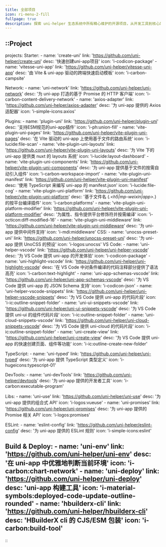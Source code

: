 ```yaml
---
title: 全部项目
icon: ri-menu-2-fill
fullpage: true
description: 探索 uni-helper 生态系统中所有精心维护的开源项目，从开发工具到核心库，助力 uni-app 开发体验全面提升
---
```


::Project
---
projects:
  Starter:
    - name: 'create-uni'
      link: 'https://github.com/uni-helper/create-uni'
      desc: '快速创建uni-app项目'
      icon: 'i-codicon-package'
    - name: 'vitesse-uni-app'
      link: 'https://github.com/uni-helper/vitesse-uni-app'
      desc: '由 Vite & uni-app 驱动的跨端快速启动模板'
      icon: 'i-carbon-campsite'

  Network:
    - name: 'uni-network'
      link: 'https://github.com/uni-helper/uni-network'
      desc: '为 uni-app 打造的基于 Promise 的 HTTP 客户端'
      icon: 'i-carbon-content-delivery-network'
    - name: 'axios-adapter'
      link: 'https://github.com/uni-helper/axios-adapter'
      desc: '为 uni-app 提供的 Axios 适配器'
      icon: 'i-simple-icons:axios'

  Plugins:
    - name: 'plugin-uni'
      link: 'https://github.com/uni-helper/plugin-uni'
      desc: '支持ESM规范的uni-app插件'
      icon: 'i-ph:union-fill'
    - name: 'vite-plugin-uni-pages'
      link: 'https://github.com/uni-helper/vite-plugin-uni-pages'
      desc: '在 Vite 驱动的 uni-app 上使用基于文件的路由系统'
      icon: 'i-lucide:file-scan'
    - name: 'vite-plugin-uni-layouts'
      link: 'https://github.com/uni-helper/vite-plugin-uni-layouts'
      desc: '为 Vite 下的 uni-app 提供类 nuxt 的 layouts 系统'
      icon: 'i-lucide:layout-dashboard'
    - name: 'vite-plugin-uni-components'
      link: 'https://github.com/uni-helper/vite-plugin-uni-components'
      desc: '为 uni-app 提供基于文件的按需自动引入组件'
      icon: 'i-carbon-workspace-import'
    - name: 'vite-plugin-uni-manifest'
      link: 'https://github.com/uni-helper/vite-plugin-uni-manifest'
      desc: '使用 TypeScript 来编写 uni-app 的 manifest.json'
      icon: 'i-lucide:file-cog'
    - name: 'vite-plugin-uni-platform'
      link: 'https://github.com/uni-helper/vite-plugin-uni-platform'
      desc: '基于文件名 (*.<h5|mp-weixin|app>.*) 的按平台编译插件'
      icon: 'i-carbon:platforms'
    - name: 'vite-plugin-uni-platform-modifier'
      link: 'https://github.com/uni-helper/vite-plugin-uni-platform-modifier'
      desc: '为属性、指令提供平台修饰符并按需编译'
      icon: 'i-octicon:diff-modified-16'
    - name: 'vite-plugin-uni-middleware'
      link: 'https://github.com/uni-helper/vite-plugin-uni-middleware'
      desc: '为 uni-app 提供中间件支持'
      icon: 'i-mdi:middleware'
  CSS:
    - name: 'unocss-preset-uni'
      link: 'https://github.com/uni-helper/unocss-preset-uni'
      desc: '为 uni-app 提供 UnoCSS 的预设'
      icon: 'i-logos:unocss'
  VS Code:
    - name: 'uni-helper-vscode'
      link: 'https://github.com/uni-helper/uni-helper-vscode'
      desc: '为 VS Code 提供 uni-app 的开发体验'
      icon: 'i-codicon-package'
    - name: 'uni-highlight-vscode'
      link: 'https://github.com/uni-helper/uni-highlight-vscode'
      desc: '在 VS Code 中对条件编译的代码注释部分提供了语法高亮'
      icon: 'i-carbon:text-highlight'
    - name: 'uni-app-schemas-vscode'
      link: 'https://github.com/uni-helper/uni-app-schemas-vscode'
      desc: '为 VS Code 提供 uni-app 的 JSON Schema 支持'
      icon: 'i-codicon-json'
    - name: 'uni-helper-vscode-snippets'
      link: 'https://github.com/uni-helper/uni-helper-vscode-snippets'
      desc: '为 VS Code 提供 uni-app 的代码片段'
      icon: 'i-ic:outline-snippet-folder'
    - name: 'uni-ui-snippets-vscode'
      link: 'https://github.com/uni-helper/uni-ui-snippets-vscode'
      desc: '为 VS Code 提供 uni-ui 的组件代码片段'
      icon: 'i-ic:outline-snippet-folder'
    - name: 'uni-cloud-snippets-vscode'
      link: 'https://github.com/uni-helper/uni-cloud-snippets-vscode'
      desc: '为 VS Code 提供 uni-cloud 的代码片段'
      icon: 'i-ic:outline-snippet-folder'
    - name: 'uni-create-view'
      link: 'https://github.com/uni-helper/uni-create-view'
      desc: '为 VS Code 提供 uni-app 的快速创建页面、组件等功能'
      icon: 'i-ic:outline-create-new-folder'

  TypeScript:
    - name: 'uni-typed'
      link: 'https://github.com/uni-helper/uni-typed'
      desc: '为 uni-app 提供 TypeScript 类型定义'
      icon: 'i-hugeicons:typescript-01'

  DevTools:
    - name: 'uni-devTools'
      link: 'https://github.com/uni-helper/devtools'
      desc: '为 uni-app 提供的开发者工具'
      icon: 'i-carbon:executable-program'

  Libs:
    - name: 'uni-use'
      link: 'https://github.com/uni-helper/uni-use'
      desc: '为 uni-app 提供的组合式 API'
      icon: 'i-logos:vueuse'
    - name: 'uni-promises'
      link: 'https://github.com/uni-helper/uni-promises'
      desc: '为 uni-app 提供的 Promise 相关 API'
      icon: 'i-logos:promises'

  ESLint:
    - name: 'eslint-config'
      link: 'https://github.com/uni-helper/eslint-config'
      desc: '为 uni-app 提供的 ESLint 规则'
      icon: 'i-simple-icons:eslint'

  Build & Deploy:
    - name: 'uni-env'
      link: 'https://github.com/uni-helper/uni-env'
      desc: '在 uni-app 中优雅地判断当前环境'
      icon: 'i-carbon:chart-network'
    - name: 'uni-deploy'
      link: 'https://github.com/uni-helper/uni-deploy'
      desc: 'uni-app 构建工具'
      icon: 'i-material-symbols:deployed-code-update-outline-rounded'
    - name: 'hbuilderx-cli'
      link: 'https://github.com/uni-helper/hbuilderx-cli'
      desc: 'HBuilderX cli 的 CJS/ESM 包装'
      icon: 'i-carbon:build-tool'
---
::
